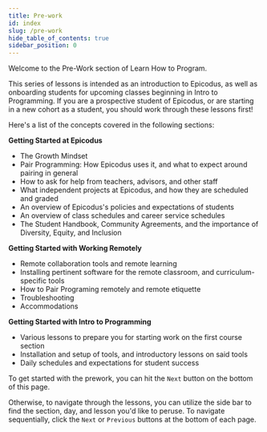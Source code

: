 ```yaml
---
title: Pre-work
id: index
slug: /pre-work
hide_table_of_contents: true
sidebar_position: 0
---
```


Welcome to the Pre-Work section of Learn How to Program. 

This series of lessons is intended as an introduction to Epicodus, as well as onboarding students for upcoming classes beginning in Intro to Programming. If you are a prospective student of Epicodus, or are starting in a new cohort as a student, you should work through these lessons first! 

Here's a list of the concepts covered in the following sections: 

**Getting Started at Epicodus**

* The Growth Mindset
* Pair Programming: How Epicodus uses it, and what to expect around pairing in general
* How to ask for help from teachers, advisors, and other staff
* What independent projects at Epicodus, and how they are scheduled and graded
* An overview of Epicodus's policies and expectations of students
* An overview of class schedules and career service schedules
* The Student Handbook, Community Agreements, and the importance of Diversity, Equity, and Inclusion

**Getting Started with Working Remotely**

* Remote collaboration tools and remote learning
* Installing pertinent software for the remote classroom, and curriculum-specific tools
* How to Pair Programing remotely and remote etiquette
* Troubleshooting
* Accommodations

**Getting Started with Intro to Programming**

* Various lessons to prepare you for starting work on the first course section
* Installation and setup of tools, and introductory lessons on said tools
* Daily schedules and expectations for student success

To get started with the prework, you can hit the `Next` button on the bottom of this page.

Otherwise, to navigate through the lessons, you can utilize the side bar to find the section, day, and lesson you'd like to peruse. To navigate sequentially, click the `Next` or `Previous` buttons at the bottom of each page.